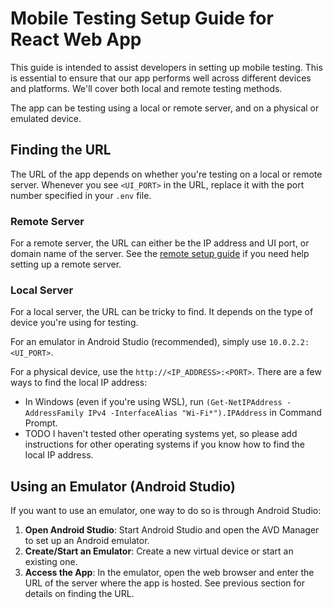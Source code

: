 # Mobile Testing Setup Guide for React Web App
This guide is intended to assist developers in setting up mobile testing. This is essential to ensure that our app performs well across different devices and platforms. We'll cover both local and remote testing methods.

The app can be testing using a local or remote server, and on a physical or emulated device.

## Finding the URL
The URL of the app depends on whether you're testing on a local or remote server. Whenever you see `<UI_PORT>` in the URL, replace it with the port number specified in your `.env` file.

### Remote Server
For a remote server, the URL can either be the IP address and UI port, or domain name of the server. See the [remote setup guide](/setup/getting_started/remote_setup.html) if you need help setting up a remote server.

### Local Server
For a local server, the URL can be tricky to find. It depends on the type of device you're using for testing.

For an emulator in Android Studio (recommended), simply use `10.0.2.2:<UI_PORT>`.

For a physical device, use the `http://<IP_ADDRESS>:<PORT>`. There are a few ways to find the local IP address:
- In Windows (even if you're using WSL), run `(Get-NetIPAddress -AddressFamily IPv4 -InterfaceAlias "Wi-Fi*").IPAddress` in Command Prompt.
- TODO I haven't tested other operating systems yet, so please add instructions for other operating systems if you know how to find the local IP address.

## Using an Emulator (Android Studio)
If you want to use an emulator, one way to do so is through Android Studio:
1. **Open Android Studio**: Start Android Studio and open the AVD Manager to set up an Android emulator.
2. **Create/Start an Emulator**: Create a new virtual device or start an existing one.
3. **Access the App**: In the emulator, open the web browser and enter the URL of the server where the app is hosted. See previous section for details on finding the URL.
